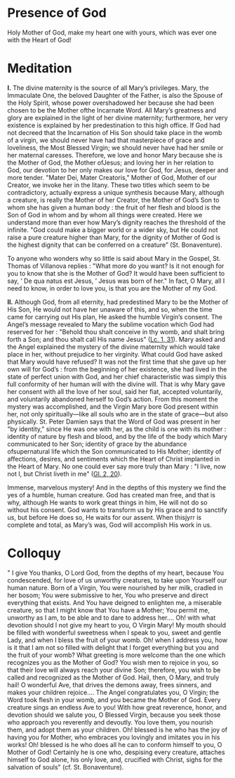 # Presence of God

Holy Mother of God, make my heart one with yours, which was ever one with the Heart of God!

# Meditation

**I.** The divine maternity is the source of all Mary’s privileges. Mary, the Immaculate One, the beloved Daughter of the Father, is also the Spouse of the Holy Spirit, whose power overshadowed her because she had been chosen to be the Mother ofthe Incarnate Word. All Mary’s greatness and glory are explained in the light of her divine maternity; furthermore, her very existence is explained by her predestination to this high office. If God had not decreed that the Incarnation of His Son should take place in the womb of a virgin, we should never have had that masterpiece of grace and loveliness, the Most Blessed Virgin; we should never have had her smile or her maternal caresses. Therefore, we love and honor Mary because she is the Mother of God, the Mother ofJesus; and loving her in her relation to God, our devotion to her only makes our love for God, for Jesus, deeper and more tender. "Mater Dei, Mater Creatoris," Mother of God, Mother of our Creator, we invoke her in the litany. These two titles which seem to be contradictory, actually express a unique synthesis because Mary, although a creature, is really the Mother of her Creator, the Mother of God’s Son to whom she has given a human body : the fruit of her flesh and blood is the Son of God in whom and by whom all things were created. Here we understand more than ever how Mary’s dignity reaches the threshold of the infinite. "God could make a bigger world or a wider sky, but He could not raise a pure creature higher than Mary, for the dignity of Mother of God is the highest dignity that can be conferred on a creature” (St. Bonaventure).

To anyone who wonders why so little is said about Mary in the Gospel, St. Thomas of Villanova replies : "What more do you want? Is it not enough for you to know that she is the Mother of God? It would have been sufficient to say, ‘ De qua natus est Jesus, ’ Jesus was born of her." In fact, O Mary, all I need to know, in order to love you, is that you are the Mother of my God.

**II.** Although God, from all eternity, had predestined Mary to be the Mother of His Son, He would not have her unaware of this, and so, when the time came for carrying out His plan, He asked the humble Virgin’s consent. The Angel’s message revealed to Mary the sublime vocation which God had reserved for her : "Behold thou shalt conceive in thy womb, and shalt bring forth a Son; and thou shalt call His name Jesus" ([Lc. 1, 31](https://vulgata.online/bible/Lc.1?ed=DR2&vfn=DR2.Lc.1.31:vs)). Mary asked and the Angel explained the mystery of the divine maternity which would take place in her, without prejudice to her virginity. What could God have asked that Mary would have refused? It was not the first time that she gave up her own will for God’s : from the beginning of her existence, she had lived in the state of perfect union with God, and her chief characteristic was simply this full conformity of her human will with the divine will. That is why Mary gave her consent with all the love of her soul, said her fiat, accepted voluntarily, and voluntarily abandoned herself to God’s action. From this moment the mystery was accomplished, and the Virgin Mary bore God present within her, not only spiritually—like all souls who are in the state of grace—but also physically. St. Peter Damien says that the Word of God was present in her "by identity," since He was one with her, as the child is one with its mother : identity of nature by flesh and blood, and by the life of the body which Mary communicated to her Son; identity of grace by the abundance ofsupernatural life which the Son communicated to His Mother; identity of affections, desires, and sentiments which the Heart of Christ implanted in the Heart of Mary. No one could ever say more truly than Mary : "I live, now not I, but Christ liveth in me" ([Gl. 2, 20](https://vulgata.online/bible/Gl.2?ed=DR2&vfn=DR2.Gl.2.20:vs)).

Immense, marvelous mystery! And in the depths of this mystery we find the yes of a humble, human creature. God has created man free, and that is why, although He wants to work great things in him, He will not do so without his consent. God wants to transform us by His grace and to sanctify us, but before He does so, He waits for our assent. When thisjyrr is complete and total, as Mary’s was, God will accomplish His work in us.

# Colloquy

" I give You thanks, O Lord God, from the depths of my heart, because You condescended, for love of us unworthy creatures, to take upon Yourself our human nature. Born of a Virgin, You were nourished by her milk, cradled in her bosom; You were submissive to her, You who preserve and direct everything that exists. And You have deigned to enlighten me, a miserable creature, so that I might know that You have a Mother; You permit me, unworthy as I am, to be able and to dare to address her.... Oh! with what devotion should I not give my heart to you, O Virgin Mary! My mouth should be filled with wonderful sweetness when I speak to you, sweet and gentle Lady, and when I bless the fruit of your womb. Oh! when I address you, how is it that I am not so filled with delight that I forget everything but you and the fruit of your womb? What greeting is more welcome than the one which recognizes you as the Mother of God? You wish men to rejoice in you, so that their love will always reach your divine Son; therefore, you wish to be called and recognized as the Mother of God. Hail, then, O Mary, and truly hail! O wonderful Ave, that drives the demons away, frees sinners, and makes your children rejoice.... The Angel congratulates you, O Virgin; the Word took flesh in your womb, and you became the Mother of God. Every creature sings an endless Ave to you! With how great reverence, honor, and devotion should we salute you, O Blessed Virgin, because you seek those who approach you reverently and devoutly. You love them, you nourish them, and adopt them as your children. Oh! blessed is he who has the joy of having you for Mother, who embraces you lovingly and imitates you in his works! Oh! blessed is he who does all he can to conform himself to you, O Mother of God! Certainly he is one who, despising every creature, attaches himself to God alone, his only love, and, crucified with Christ, sighs for the salvation of souls" (cf. St. Bonaventure).


